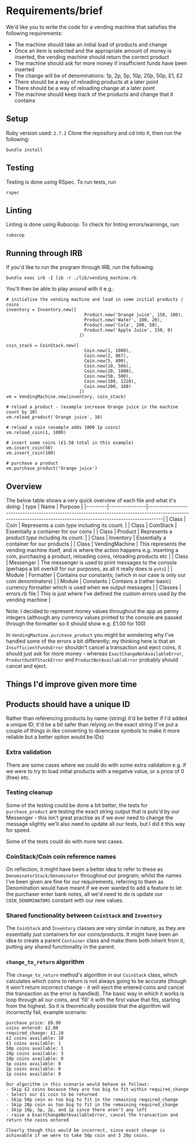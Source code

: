 # Requirements/brief

We'd like you to write the code for a vending machine that satisfies the following requirements:
* The machine should take an initial load of products and change
* Once an item is selected and the appropriate amount of money is inserted, the vending machine should return the correct product
* The machine should ask for more money if insufficient funds have been inserted
* The change will be of denominations: 1p, 2p, 5p, 10p, 20p, 50p, £1, £2
* There should be a way of reloading products at a later point
* There should be a way of reloading change at a later point
* The machine should keep track of the products and change that it contains

## Setup
Ruby version used: ```2.7.2```
Clone the repository and cd into it, then run the following:
```
bundle install
```

## Testing
Testing is done using RSpec. To run tests, run
```
rspec
```

## Linting
Linting is done using Rubocop. To check for linting errors/warnings, run:
```
rubocop
```

## Running through IRB
If you'd like to run the program through IRB, run the following:
```
bundle exec irb -I lib -r ./lib/vending_machine.rb
```
You'll then be able to play around with it e.g.:

```
# initialise the vending machine and load in some initial products / coins
inventory = Inventory.new([
                              Product.new('Orange juice', 150, 100),
                              Product.new('Water', 100, 20),
                              Product.new('Cola', 200, 50),
                              Product.new('Apple Juice', 150, 0)
                            ])

coin_stack = CoinStack.new([
                              Coin.new(1, 1000),
                              Coin.new(2, 867),
                              Coin.new(5, 400),
                              Coin.new(10, 566),
                              Coin.new(20, 1000),
                              Coin.new(50, 500),
                              Coin.new(100, 1220),
                              Coin.new(200, 160)
                            ])
vm = VendingMachine.new(inventory, coin_stack)

# reload a product - (example increase Orange juice in the machine count by 10)
vm.reload_product('Orange juice', 10)

# reload a coin (example adds 1000 1p coins)
vm.reload_coin(1, 1000)

# insert some coins (£1.50 total in this example)
vm.insert_coin(50)
vm.insert_coin(100)

# purchase a product
vm.purchase_product('Orange juice')
```


## Overview
The below table shows a very quick overview of each file and what it's doing:
| type    | Name           | Purpose                                                                                                                                                          |
|---------|----------------|------------------------------------------------------------------------------------------------------------------------------------------------------------------|
| Class   | Coin           | Represents a coin *type* including its count.                                                                                                                    |
| Class   | CoinStack      | Essentially a container for our coins                                                                                                                            |
| Class   | Product        | Represents a product *type* including its count.                                                                                                                 |
| Class   | Inventory      | Essentially a container for our products                                                                                                                         |
| Class   | VendingMachine | This represents the vending machine itself, and is where the action happens e.g. inserting a coin, purchasing a product, reloading coins, reloading products etc |
| Class   | Messenger      | The messenger is used to print messages to the console (perhaps a bit overkill for our purposes, as all it really does is ```puts```)                            |
| Module  | Formatter      | Contains our constants; (which in our case is only our coin denominators)                                                                                        |
| Module  | Constants      | Contains a (rather basic) currency formatter which is used when we output messages                                                                               |
| Classes | errors.rb file | This is just where I've defined the custom errors used by the vending machine                                                                                    |

Note: I decided to represent money values throughout the app as penny integers (although any currency values printed to the console are passed through the formatter so it should show e.g. £1.00 for 100)

In ```VendingMachine.purchase_product``` you might be wondering why I've handled some of the errors a bit differently; my thinking here is that an ```InsufficientFundsError``` shouldn't cancel a transaction and eject coins, it should just ask for more money - whereas ```ExactChangeNotAvailableError```, ```ProductOutOfStockError``` and ```ProductNotAvailableError``` probably should cancel and eject.

## Things I'd improve given more time

## Products should have a unique ID
Rather than referencing products by name (string) it'd be better if I'd added a unique ID; it'd be a bit safer than relying on the exact string (I've put a couple of things in like converting to downcase symbols to make it more reliable but a better option would be IDs)

### Extra validation
There are some cases where we could do with some extra validation e.g. if we were to try to load initial products with a negative value, or a price of 0 (free) etc.

### Testing cleanup
Some of the testing could be done a bit better, the tests for ```purchase_product``` are testing the exact string output that is puts'd by our Messenger - this isn't great practise as if we ever need to change the message slightly we'll also need to update all our tests, but I did it this way for speed.

Some of the tests could do with more test cases.

### CoinStack/Coin coin reference names
On reflection, it might have been a better idea to refer to these as ```DenominatorStack/Denominator``` throughout our program; whilst the names I've been given are fine for our requirements, referring to them as Denomination would have meant if we ever wanted to add a feature to let the purchaser enter bank notes, all we'd need to do is update our ```COIN_DENOMINATORS``` constant with our new values.

### Shared functionality between ```CoinStack``` and ```Inventory```
The ```CoinStack``` and ```Inventory``` classes are very similar in nature, as they are essentially just containers for our coins/products. It might have been an idea to create a parent ```Container``` class and make them both inherit from it, putting any shared functionality in the parent.

### ```change_to_return``` algorithm
The ```change_to_return``` method's algorithm in our ```CoinStack``` class, which calculates which coins to return is not always going to be accurate (though it won't return incorrect change - it will eject the entered coins and cancel the transaction as the error is handled). The basic way in which it works is loop through all our coins, and 'fill' it with the first value that fits, starting from the highest. So it is theoretically possible that the algorithm will incorrectly fail, example scenario:

```
purchase price: £0.90
coins entered: £2.00
required_change: £1.10
£2 coins available: 10
£1 coins available: 1
50p coins available: 1
20p coins available: 3
10p coins available: 0
5p coins available: 0
2p coins available: 0
1p coins available: 0

Our algorithm in this scenario would behave as follows:
- Skip £2 coins because they are too big to fit within required_change
- Select our £1 coin to be returned
- Skip 50p coin as too big to fit in the remaining required_change
- Skip 20p coin as too big to fit in the remaining required_change
- Skip 10p, 5p, 2p, and 1p since there aren't any left
- raise a ExactChangeNotAvailableError, cancel the transaction and return the coins entered

Clearly though this would be incorrect, since exact change is achievable if we were to take 50p coin and 3 20p coins.
```



